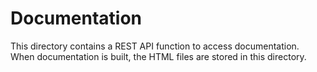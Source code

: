 # Documentation
This directory contains a REST API function to access documentation. When documentation is built, the HTML files are stored in this directory.